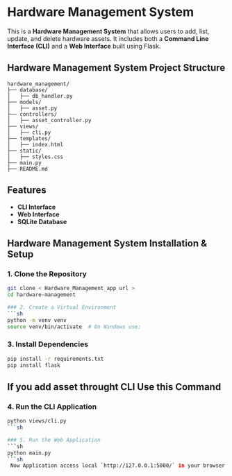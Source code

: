# Hardware Management System

This is a **Hardware Management System** that allows users to add, list, update, and delete hardware assets. It includes both a **Command Line Interface (CLI)** and a **Web Interface** built using Flask.

## Hardware Management System Project Structure 
```
hardware_management/
├── database/
│   ├── db_handler.py
├── models/
│   ├── asset.py
├── controllers/
│   ├── asset_controller.py
├── views/
│   ├── cli.py
├── templates/
│   ├── index.html
├── static/
│   ├── styles.css
├── main.py
├── README.md
```

## Features
- **CLI Interface** 
- **Web Interface** 
- **SQLite Database**

## Hardware Management System Installation & Setup
### 1. Clone the Repository
```sh
git clone < Hardware_Management_app url >
cd hardware-management

### 2. Create a Virtual Environment
```sh
python -m venv venv
source venv/bin/activate  # On Windows use: 
```

### 3. Install Dependencies
```sh
pip install -r requirements.txt
pip install flask
```
## If you add asset throught CLI Use this Command
### 4. Run the CLI Application
```sh
python views/cli.py
```sh

### 5. Run the Web Application
```sh
python main.py
```sh
 Now Application access local `http://127.0.0.1:5000/` in your browser.
